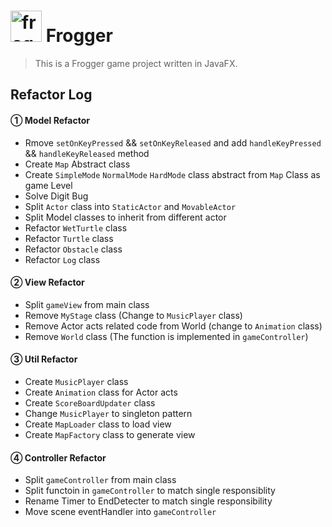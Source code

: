 # <img src="https://www.google.com/imgres?imgurl=http%3A%2F%2Fstatic.shenyou.tv%2F20180127%2Fc51e3ad4b5c85d5cb00e56c36a5852bc.png-watermark&imgrefurl=https%3A%2F%2Fwww.shenyou.cn%2Farticle%2F317102.html&docid=Mm_L1rG1wdaI2M&tbnid=EpPK5xLODVDG6M%3A&vet=10ahUKEwi4w8jcuIvmAhVK6RoKHTrbAM4QMwguKAIwAg..i&w=446&h=432&hl=en-GB&bih=794&biw=1474&q=%E6%97%85%E8%A1%8C%20%E9%9D%92%E8%9B%99&ved=0ahUKEwi4w8jcuIvmAhVK6RoKHTrbAM4QMwguKAIwAg&iact=mrc&uact=8" alt="frog logo" width="50"/> Frogger

> This is a Frogger game project written in JavaFX.<br>

## Refactor Log

#### ① Model Refactor

* Rmove `setOnKeyPressed` && `setOnKeyReleased` and add `handleKeyPressed` && `handleKeyReleased` method
* Create `Map` Abstract class
* Create `SimpleMode` `NormalMode` `HardMode` class abstract from `Map` Class as game Level
* Solve Digit Bug
* Split `Actor` class into `StaticActor` and `MovableActor`
* Split Model classes to inherit from different actor
* Refactor `WetTurtle` class
* Refactor `Turtle` class
* Refactor `Obstacle` class
* Refactor `Log` class

#### ② View Refactor

* Split `gameView` from main class
* Remove `MyStage` class (Change to `MusicPlayer` class)
* Remove Actor acts related code from World (change to `Animation` class)
* Remove `World` class (The function is implemented in `gameController`)

#### ③ Util Refactor

* Create `MusicPlayer` class
* Create `Animation` class for Actor acts
* Create `ScoreBoardUpdater` class
* Change `MusicPlayer` to singleton pattern
* Create `MapLoader` class to load view
* Create `MapFactory` class to generate view

#### ④ Controller Refactor

* Split `gameController` from main class
* Split functoin in `gameController` to match single responsiblity
* Rename Timer to EndDetecter to match single responsibility
* Move scene eventHandler into `gameController`
